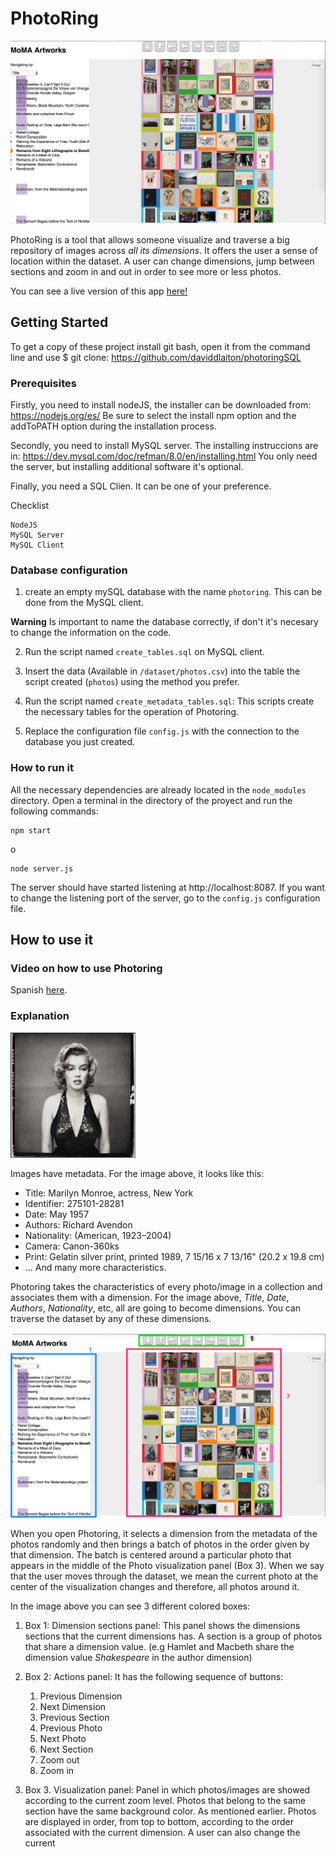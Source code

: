 # PhotoRing

![Photoring live screenshot](/static/img/photoringLive.png)

PhotoRing is a tool that allows someone visualize and traverse a big repository of images across *all its dimensions*. It offers the user a sense of location within the dataset. A user can change dimensions, jump between sections and zoom in and out in order to see more or less photos.

You can see a live version of this app [here!](http://photoring.herokuapp.com)

## Getting Started
To get a copy of these project install git bash, open it from the command line and use 
$ git clone: https://github.com/daviddlaiton/photoringSQL

### Prerequisites

Firstly, you need to install nodeJS, the installer can be downloaded from: https://nodejs.org/es/
Be sure to select the install npm option and the addToPATH option during the installation process.

Secondly, you need to install MySQL server. The installing instruccions are in: https://dev.mysql.com/doc/refman/8.0/en/installing.html 
You only need the server, but installing additional software it's optional.

Finally, you need a SQL Clien. It can be one of your preference.

Checklist
```
NodeJS
MySQL Server
MySQL Client
```

### Database configuration

1. create an empty mySQL database with the name `photoring`. This can be done from the MySQL client.

**Warning** Is important to name the database correctly, if don't it's necesary to change the information on the code.

2. Run the script named `create_tables.sql` on MySQL client. 

3. Insert the data (Available in `/dataset/photos.csv`) into the table the script created (`photos`) using the method you prefer. 

4. Run the script named `create_metadata_tables.sql`: This scripts create the necessary tables for the operation of Photoring.

5. Replace the configuration file `config.js` with the connection to the database you just created.

### How to run it

 All the necessary dependencies are already located in the  `node_modules` directory. Open a terminal in the directory of the proyect and run the following commands:

```
npm start
``` 
o
```
node server.js
```

The server should have started listening at http://localhost:8087. If you want to change the listening port of the server, go to the `config.js` configuration file.


## How to use it



### Video on how to use Photoring 

Spanish [here](https://www.youtube.com/watch?v=PArgtZ5IpsU).

### Explanation

<img align="center;" width="200" height="200" src="/docs/msmonroe.png">

Images have metadata. For the image above, it looks like this:

* Title: Marilyn Monroe, actress, New York
* Identifier: 275101-28281
* Date: May 1957
* Authors: Richard Avendon
* Nationality: (American, 1923–2004)
* Camera: Canon-360ks
* Print: Gelatin silver print, printed 1989,
7 15/16 x 7 13/16" (20.2 x 19.8 cm)
* … And many more characteristics.

Photoring takes the characteristics of every photo/image in a collection and associates them with a dimension. For the image above, *Title*,  *Date*, *Authors*, *Nationality*, etc, all are going to become dimensions. You can traverse the dataset by any of these dimensions.

![Photoring screenshot with coloured boxes showing the 3 panels: Sections panel, action panels and visualization panel](/docs/photoringLiveBoxes.png)


When you open Photoring, it selects a dimension from the metadata of the photos randomly and then brings a batch of photos in the order given by that dimension. The batch is centered around a particular photo that appears in the middle of the Photo visualization panel (Box 3). When we say that the user moves through the dataset, we mean the current photo at the center of the visualization changes and therefore, all photos around it. 

In the image above you can see 3 different colored boxes:

1. Box 1: Dimension sections panel: This panel shows the dimensions sections that the current dimensions has. A section is a group of photos that share a dimension value. (e.g Hamlet and Macbeth share the dimension value *Shakespeare* in the author dimension)

2. Box 2: Actions panel: It has the following sequence of buttons:
	1. Previous Dimension
	2. Next Dimension
	3. Previous Section
	4. Previous Photo
	5. Next Photo
	6. Next Section
	7. Zoom out
	8. Zoom in

3. Box 3. Visualization panel: Panel in which photos/images are showed according to the current zoom level. Photos that belong to the same section have the same background color. As mentioned earlier. Photos are displayed in order, from top to bottom, according to the order associated with the current dimension. A user can also change the current 











